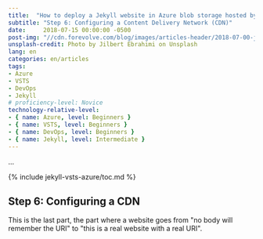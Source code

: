 ```yaml
---
title:  "How to deploy a Jekyll website in Azure blob storage hosted by Azure static website using a VSTS continuous deployment pipeline"
subtitle: "Step 6: Configuring a Content Delivery Network (CDN)"
date:     2018-07-15 00:00:00 -0500
post-img: "//cdn.forevolve.com/blog/images/articles-header/2018-07-00-jekyll-vsts-azure-v3.jpg"
unsplash-credit: Photo by Jilbert Ebrahimi on Unsplash
lang: en
categories: en/articles
tags: 
- Azure
- VSTS
- DevOps
- Jekyll
# proficiency-level: Novice
technology-relative-level:
- { name: Azure, level: Beginners }
- { name: VSTS, level: Beginners }
- { name: DevOps, level: Beginners }
- { name: Jekyll, level: Intermediate }
---
```


...<!--more-->

{% include jekyll-vsts-azure/toc.md %}

## Step 6: Configuring a CDN

This is the last part, the part where a website goes from "no body will remember the URI" to "this is a real website with a real URI".
